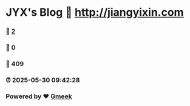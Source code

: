 # JYX's Blog :link: http://jiangyixin.com 
### :page_facing_up: [2](http://jiangyixin.com/tag.html) 
### :speech_balloon: 0 
### :hibiscus: 409 
### :alarm_clock: 2025-05-30 09:42:28 
### Powered by :heart: [Gmeek](https://github.com/Meekdai/Gmeek)
